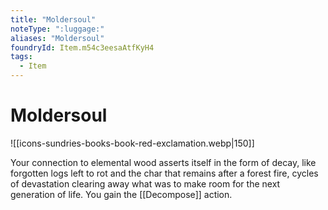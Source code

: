 ```yaml
---
title: "Moldersoul"
noteType: ":luggage:"
aliases: "Moldersoul"
foundryId: Item.m54c3eesaAtfKyH4
tags:
  - Item
---
```


# Moldersoul
![[icons-sundries-books-book-red-exclamation.webp|150]]

Your connection to elemental wood asserts itself in the form of decay, like forgotten logs left to rot and the char that remains after a forest fire, cycles of devastation clearing away what was to make room for the next generation of life. You gain the [[Decompose]] action.
